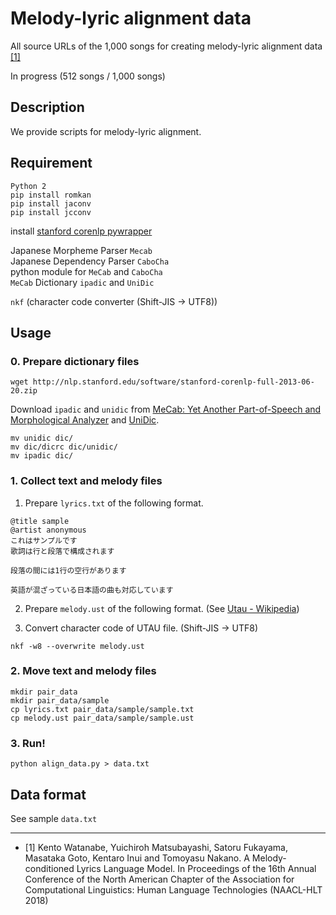 # Melody-lyric alignment data
All source URLs of the 1,000 songs for creating melody-lyric alignment data [[1]](#1)

In progress (512 songs / 1,000 songs)


## Description
We provide scripts for melody-lyric alignment.

## Requirement
`Python 2`  
`pip install romkan`  
`pip install jaconv`  
`pip install jcconv`  
 
  install [stanford corenlp pywrapper](https://github.com/brendano/stanford_corenlp_pywrapper)  

Japanese Morpheme Parser `Mecab`  
Japanese Dependency Parser `CaboCha`  
python module for `MeCab` and `CaboCha`  
`MeCab` Dictionary `ipadic` and `UniDic`

`nkf` (character code converter (Shift-JIS -> UTF8))


## Usage
### 0. Prepare dictionary files
```shell
wget http://nlp.stanford.edu/software/stanford-corenlp-full-2013-06-20.zip
```
Download `ipadic` and `unidic` from [MeCab: Yet Another Part-of-Speech and Morphological Analyzer](http://taku910.github.io/mecab/) and [UniDic](http://unidic.ninjal.ac.jp/download).  
```shell
mv unidic dic/
mv dic/dicrc dic/unidic/
mv ipadic dic/
```

### 1. Collect text and melody files
1. Prepare `lyrics.txt` of the following format.
```
@title sample
@artist anonymous
これはサンプルです
歌詞は行と段落で構成されます

段落の間には1行の空行があります

英語が混ざっている日本語の曲も対応しています
```

2. Prepare `melody.ust` of the following format.
(See [Utau - Wikipedia](https://en.wikipedia.org/wiki/Utau))


3. Convert character code of UTAU file. (Shift-JIS -> UTF8)
```shell
nkf -w8 --overwrite melody.ust
```


### 2. Move text and melody files
```shell
mkdir pair_data   
mkdir pair_data/sample  
cp lyrics.txt pair_data/sample/sample.txt
cp melody.ust pair_data/sample/sample.ust
```

### 3. Run!
`python align_data.py > data.txt`

## Data format
See sample `data.txt`


---

- <i id=1></i>[1] Kento Watanabe, Yuichiroh Matsubayashi, Satoru Fukayama, Masataka Goto, Kentaro Inui and Tomoyasu Nakano. A Melody-conditioned Lyrics Language Model. 
    In Proceedings of the 16th Annual Conference of the North American Chapter of the Association for Computational Linguistics: Human Language Technologies (NAACL-HLT 2018)
